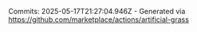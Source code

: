 Commits: 2025-05-17T21:27:04.946Z - Generated via https://github.com/marketplace/actions/artificial-grass
<br>
